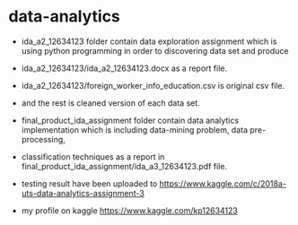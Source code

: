 # data-analytics

- ida_a2_12634123 folder contain data exploration assignment which is using python programming in order to discovering data set and produce

- ida_a2_12634123/ida_a2_12634123.docx as a report file.

- ida_a2_12634123/foreign_worker_info_education.csv is original csv file.

- and the rest is cleaned version of each data set.











- final_product_ida_assignment folder contain data analytics implementation which is including data-mining problem, data pre-processing,

- classification techniques as a report in final_product_ida_assignment/ida_a3_12634123.pdf file. 

- testing result have been uploaded to
https://www.kaggle.com/c/2018a-uts-data-analytics-assignment-3

- my profile on kaggle
https://www.kaggle.com/kp12634123







